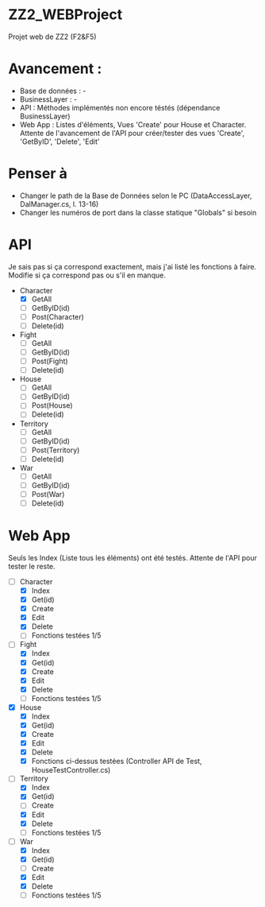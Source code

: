 # ZZ2_WEBProject
Projet web de ZZ2 (F2&amp;F5)


# Avancement :

* Base de données : -
* BusinessLayer : -
* API : Méthodes implémentés non encore téstés (dépendance BusinessLayer)
* Web App : Listes d'éléments, Vues 'Create' pour House et Character. Attente de l'avancement de l'API pour créer/tester des vues 'Create', 'GetByID', 'Delete', 'Edit'

# Penser à
* Changer le path de la Base de Données selon le PC  (DataAccessLayer, DalManager.cs, l. 13-16)
* Changer les numéros de port dans la classe statique "Globals" si besoin

# API
Je sais pas si ça correspond exactement, mais j'ai listé les fonctions à faire. Modifie si ça correspond pas ou s'il en manque.
* Character
  * [X] GetAll
  * [ ] GetByID(id)
  * [ ] Post(Character)
  * [ ] Delete(id)
* Fight
  * [ ] GetAll
  * [ ] GetByID(id)
  * [ ] Post(Fight)
  * [ ] Delete(id)
* House
  * [ ] GetAll
  * [ ] GetByID(id)
  * [ ] Post(House)
  * [ ] Delete(id)
* Territory
  * [ ] GetAll
  * [ ] GetByID(id)
  * [ ] Post(Territory)
  * [ ] Delete(id)
* War
  * [ ] GetAll
  * [ ] GetByID(id)
  * [ ] Post(War)
  * [ ] Delete(id)
  
# Web App
Seuls les Index (Liste tous les éléments) ont été testés. Attente de l'API pour tester le reste.
* [ ] Character
  * [X] Index
  * [X] Get(id)
  * [X] Create
  * [X] Edit
  * [X] Delete
  * [ ] Fonctions testées 1/5
* [ ] Fight
  * [X] Index
  * [X] Get(id)
  * [X] Create
  * [X] Edit
  * [X] Delete
  * [ ] Fonctions testées 1/5
* [X] House
  * [X] Index
  * [X] Get(id)
  * [X] Create
  * [X] Edit
  * [X] Delete
  * [X] Fonctions ci-dessus testées (Controller API de Test, HouseTestController.cs)
* [ ] Territory
  * [X] Index
  * [X] Get(id)
  * [ ] Create
  * [X] Edit
  * [X] Delete
  * [ ] Fonctions testées  1/5
* [ ] War
  * [X] Index
  * [X] Get(id)
  * [ ] Create
  * [X] Edit
  * [X] Delete
  * [ ] Fonctions testées 1/5
